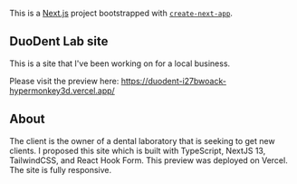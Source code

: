 This is a [Next.js](https://nextjs.org/) project bootstrapped with [`create-next-app`](https://github.com/vercel/next.js/tree/canary/packages/create-next-app).

## DuoDent Lab site

This is a site that I've been working on for a local business. 

Please visit the preview here: https://duodent-i27bwoack-hypermonkey3d.vercel.app/

## About

The client is the owner of a dental laboratory that is seeking to get new clients. I proposed this site which is built with TypeScript, NextJS 13, TailwindCSS, and React Hook Form. This preview was deployed on Vercel. The site is fully responsive. 

